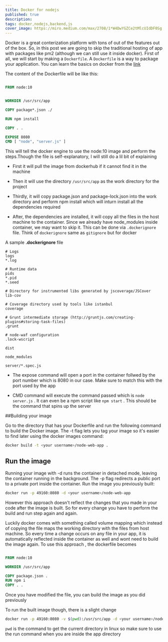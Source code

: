 ```yaml
---
title: Docker for nodejs
published: true
description: 
tags: docker,nodejs,backend,js
cover_image: https://miro.medium.com/max/2708/1*W4DwYGZCe2tMlcUIdDF0Sg.jpeg
---
```


Docker is a great conterization platform with tons of out of the features out of the box. So, in this post we are going to skip the traditional hosting of app with packages like pm2 (although we can still use it inside docker).
First of all, we will start by making a `Dockerfile`. A `Dockerfile` is a way to package your application.
You can learn the basics on docker from the [link](https://www.docker.com/get-started)

The content of the Dockerfile will be like this:

```Dockerfile

FROM node:10


WORKDIR /usr/src/app

COPY package*.json ./

RUN npm install

COPY . .

EXPOSE 8080
CMD [ "node", "server.js" ]

```

This will tell the docker engine to use the node:10 image and perform the steps.Though the file is self-explanatory, I will still do a lil bit of explaining

* First it will pull the image from dockerhub if it cannot find it in the machine
* Then it will use the directory `/usr/src/app` as the work directory for the project
* Thirdly, it will copy package.json and package-lock.json into the work directory and perform npm install which will inturn install all the dependencies required

* After, the dependencies are installed, it will copy all the files in the host machine to the container. Since we already have node_modules inside container, we may want to skip it. This can be done via `.dockerignore` file. Think of `dockerignore` same as `gitignore` but for docker

A sample <b>.dockerignore</b> file

```
# Logs
logs
*.log

# Runtime data
pids
*.pid
*.seed

# Directory for instrumented libs generated by jscoverage/JSCover
lib-cov

# Coverage directory used by tools like istanbul
coverage

# Grunt intermediate storage (http://gruntjs.com/creating-plugins#storing-task-files)
.grunt

# node-waf configuration
.lock-wscript

dist

node_modules

server/*.spec.js

```


* The expose command will open a port in the container follwed by the port number which is 8080 in our case. Make sure to match this with the port used by the app

* CMD command will execute the command passed which is `node server.js` . It can even be a npm script like `npm start` . This should be the command that spins up the server


##Building your image

Go to the directory that has your Dockerfile and run the following command to build the Docker image. The -t flag lets you tag your image so it's easier to find later using the docker images command:

```sh 
docker build -t <your username>/node-web-app .
```
## Run the image
Running your image with -d runs the container in detached mode, leaving the container running in the background. The -p flag redirects a public port to a private port inside the container. Run the image you previously built:

```sh 
docker run -p 49160:8080 -d <your username>/node-web-app
```

However this approach doesn't reflect the changes that you made in your code after the image is built. So for every change you have to perform the build and run step again and again.

Luckily docker comes with something called volume mapping which instead of copying the file maps the working directory with the files from host machine. So every time a change occurs on any file in your app, it is automatically reflected inside the container as well and wont need to build the image again. 
To use this approach , the dockerfile becomes

```Dockerfile

FROM node:10

WORKDIR /usr/src/app

COPY package.json .
RUN npm i
COPY . .

```

Once you have modified the file, you can build the image as you did previously

To run the built image though, there is a slight change


```sh 
docker run -p 49160:8080 -v $(pwd):/usr/src/app -d <your username>/node-web-app

```

`pwd` is the command to get the current directory in linux so make sure to use the run command when you are inside the app directory




